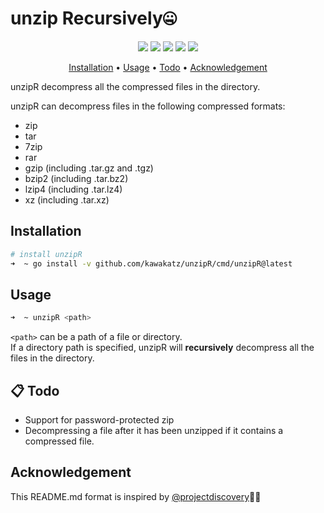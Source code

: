 # unzip Recursively🤐
<p align="center">
<a href="https://opensource.org/licenses/MIT"><img src="https://img.shields.io/badge/license-MIT-_red.svg"></a>
<a href="https://github.com/kawakatz/unzipR/issues"><img src="https://img.shields.io/badge/contributions-welcome-brightgreen.svg?style=flat"></a>
<a href="https://goreportcard.com/badge/github.com/kawakatz/unzipR"><img src="https://goreportcard.com/badge/github.com/kawakatz/unzipR"></a>
<a href="https://www.codefactor.io/repository/github/kawakatz/unzipR/badge"><img src="https://www.codefactor.io/repository/github/kawakatz/unzipR/badge"></a>
<a href="https://twitter.com/kawakatz"><img src="https://img.shields.io/twitter/follow/kawakatz.svg?logo=twitter"></a>
</p>

<p align="center">
  <a href="#installation">Installation</a> •
  <a href="#usage">Usage</a>  •
  <a href="#-todo">Todo</a>  •
  <a href="#acknowledgement">Acknowledgement</a>
</p>

unzipR decompress all the compressed files in the directory.

unzipR can decompress files in the following compressed formats:
- zip
- tar
- 7zip
- rar
- gzip (including .tar.gz and .tgz)
- bzip2 (including .tar.bz2)
- lzip4 (including .tar.lz4)
- xz (including .tar.xz)

## Installation
```sh
# install unzipR
➜  ~ go install -v github.com/kawakatz/unzipR/cmd/unzipR@latest
```

## Usage
```sh
➜  ~ unzipR <path>
```

`<path>` can be a path of a file or directory.<br>
If a directory path is specified, unzipR will **recursively** decompress all the files in the directory.<br>

## 📋 Todo
- Support for password-protected zip
- Decompressing a file after it has been unzipped if it contains a compressed file.

## Acknowledgement
This README.md format is inspired by  [@projectdiscovery](https://github.com/projectdiscovery/)🙇‍♂️